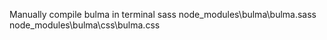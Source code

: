 Manually compile bulma in terminal
sass node_modules\bulma\bulma.sass node_modules\bulma\css\bulma.css